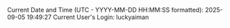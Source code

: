 Current Date and Time (UTC - YYYY-MM-DD HH:MM:SS formatted): 2025-09-05 19:49:27
Current User's Login: luckyaiman
